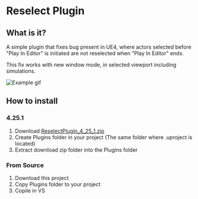 # Reselect Plugin
## What is it?
A simple plugin that fixes bug present in UE4, where actors selected before "Play In Editor" is initiated are not reselected when "Play In Editor" ends. 

This fix works with new window mode, in selected viewport including simulations.

![Example gif](https://raw.githubusercontent.com/Pavel-Konarik/ReselectPlugin/master/imgs/example.gif)

## How to install
### 4.25.1
1) Download [ReselectPlugin_4_25_1.zip](https://github.com/Pavel-Konarik/ReselectPlugin/releases/tag/4.25.1)
2) Create Plugins folder in your project (The same folder where .uproject is located)
3) Extract download zip folder into the Plugins folder

### From Source
1) Download this project
2) Copy Plugins folder to your project
3) Copile in VS


